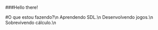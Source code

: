 ###Hello there!

#O que estou fazendo?\n
Aprendendo SDL.\n
Desenvolvendo jogos.\n
Sobrevivendo cálculo.\n

